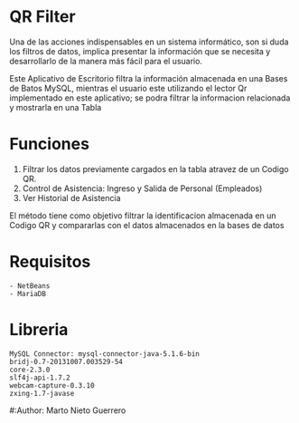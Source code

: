# QR Filter

Una de las acciones indispensables en un sistema informático, son si duda los filtros de datos, implica presentar la información que  se necesita y desarrollarlo de la manera más fácil para el usuario.

Este Aplicativo de Escritorio filtra la información almacenada en una Bases de Batos MySQL, mientras el usuario este utilizando el lector Qr implementado en este aplicativo; se podra filtrar la informacion relacionada y mostrarla en una Tabla  

# Funciones

1. Filtrar los datos previamente cargados en la tabla atravez de un Codigo QR.
2. Control de Asistencia: Ingreso y Salida de Personal (Empleados)
3. Ver Historial de Asistencia

El método tiene como objetivo filtrar la identificacion almacenada en un Codigo QR y compararlas con el datos almacenados en la bases de datos

# Requisitos
	- NetBeans
	- MariaDB

# Libreria
	MySQL Connector: mysql-connector-java-5.1.6-bin
	bridj-0.7-20131007.003529-54
	core-2.3.0
	slf4j-api-1.7.2
	webcam-capture-0.3.10
	zxing-1.7-javase


#:Author: Marto Nieto Guerrero

